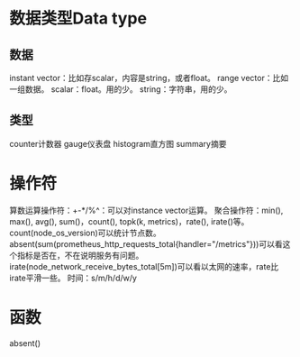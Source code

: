 # 数据类型Data type
## 数据
instant vector：比如存scalar，内容是string，或者float。
range vector：比如一组数据。
scalar：float。用的少。
string：字符串，用的少。

## 类型
counter计数器
gauge仪表盘
histogram直方图
summary摘要

# 操作符
算数运算操作符：+-*/%^：可以对instance vector运算。
聚合操作符：min(), max(), avg(), sum()，count(), topk(k, metrics)，rate(), irate()等。
    count(node_os_version)可以统计节点数。
    absent(sum(prometheus_http_requests_total{handler="/metrics"}))可以看这个指标是否在，不在说明服务有问题。
    irate(node_network_receive_bytes_total[5m])可以看以太网的速率，rate比irate平滑一些。
时间：s/m/h/d/w/y

# 函数
absent()